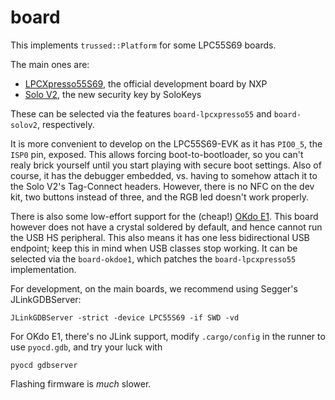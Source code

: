# board

This implements `trussed::Platform` for some LPC55S69 boards.

The main ones are:
- [LPCXpresso55S69][lpcxpresso], the official development board by NXP
- [Solo V2][solov2], the new security key by SoloKeys

These can be selected via the features `board-lpcxpresso55` and `board-solov2`,
respectively.

It is more convenient to develop on the LPC55S69-EVK as it has `PIO0_5`, the `ISP0` pin, exposed.
This allows forcing boot-to-bootloader, so you can't realy brick yourself until you start playing
with secure boot settings. Also of course, it has the debugger embedded, vs. having
to somehow attach it to the Solo V2's Tag-Connect headers. However, there is no NFC
on the dev kit, two buttons instead of three, and the RGB led doesn't work properly.

There is also some low-effort support for the (cheap!) [OKdo E1][okdoe1]. This board however
does not have a crystal soldered by default, and hence cannot run the USB HS peripheral.
This also means it has one less bidirectional USB endpoint; keep this in mind when
USB classes stop working. It can be selected via the `board-okdoe1`, which patches
the `board-lpcxpresso55` implementation.

For development, on the main boards, we recommend using Segger's JLinkGDBServer:
```
JLinkGDBServer -strict -device LPC55S69 -if SWD -vd
```

For OKdo E1, there's no JLink support, modify `.cargo/config` in the runner to use `pyocd.gdb`, and try your luck with
```
pyocd gdbserver
```
Flashing firmware is *much* slower.

[lpcxpresso]: https://www.nxp.com/design/development-boards/lpcxpresso-boards/lpcxpresso55s69-development-board:LPC55S69-EVK
[okdoe1]: https://www.okdo.com/p/okdo-e1-development-board/
[solov2]: https://solokeys.com
